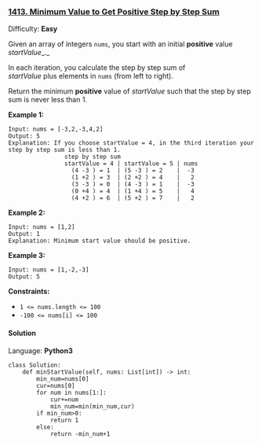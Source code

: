 ### [1413\. Minimum Value to Get Positive Step by Step Sum](https://leetcode.com/problems/minimum-value-to-get-positive-step-by-step-sum/)

Difficulty: **Easy**


Given an array of integers `nums`, you start with an initial **positive** value _startValue__._

In each iteration, you calculate the step by step sum of _startValue_ plus elements in `nums` (from left to right).

Return the minimum **positive** value of _startValue_ such that the step by step sum is never less than 1.

**Example 1:**

```
Input: nums = [-3,2,-3,4,2]
Output: 5
Explanation: If you choose startValue = 4, in the third iteration your step by step sum is less than 1.
                step by step sum
                startValue = 4 | startValue = 5 | nums
                  (4 -3 ) = 1  | (5 -3 ) = 2    |  -3
                  (1 +2 ) = 3  | (2 +2 ) = 4    |   2
                  (3 -3 ) = 0  | (4 -3 ) = 1    |  -3
                  (0 +4 ) = 4  | (1 +4 ) = 5    |   4
                  (4 +2 ) = 6  | (5 +2 ) = 7    |   2
```

**Example 2:**

```
Input: nums = [1,2]
Output: 1
Explanation: Minimum start value should be positive. 
```

**Example 3:**

```
Input: nums = [1,-2,-3]
Output: 5
```

**Constraints:**

*   `1 <= nums.length <= 100`
*   `-100 <= nums[i] <= 100`


#### Solution

Language: **Python3**

```python3
class Solution:
    def minStartValue(self, nums: List[int]) -> int:
        min_num=nums[0]
        cur=nums[0]
        for num in nums[1:]:
            cur+=num
            min_num=min(min_num,cur)
        if min_num>0:
            return 1
        else:
            return -min_num+1
```